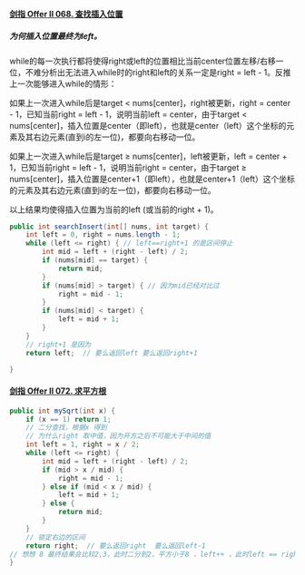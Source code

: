
#### [剑指 Offer II 068. 查找插入位置](https://leetcode.cn/problems/N6YdxV/)

##### 为何插入位置最终为left。

while的每一次执行都将使得right或left的位置相比当前center位置左移/右移一位，不难分析出无法进入while时的right和left的关系一定是right = left - 1。反推上一次能够进入while的情形：

如果上一次进入while后是target < nums[center]，right被更新，right = center - 1，已知当前right = left - 1，说明当前left = center，由于target < nums[center]，插入位置是center（即left），也就是center（left）这个坐标的元素及其右边元素(直到i的左一位)，都要向右移动一位。

如果上一次进入while后是target ≥ nums[center]，left被更新，left = center + 1，已知当前right = left - 1，说明当前right = center，由于target ≥ nums[center]，插入位置是center+1（即left），也就是center+1（left）这个坐标的元素及其右边元素(直到i的左一位)，都要向右移动一位。

以上结果均使得插入位置为当前的left (或当前的right + 1)。

```java
public int searchInsert(int[] nums, int target) {  
    int left = 0, right = nums.length - 1;  
    while (left <= right) { // left==right+1 的是区间停止  
        int mid = left + (right - left) / 2;  
        if (nums[mid] == target) {  
            return mid;  
        }  
        if (nums[mid] > target) { // 因为mid已经对比过  
            right = mid - 1;  
        }  
        if (nums[mid] < target) {  
            left = mid + 1;  
        }  
    }  
    // right+1 是因为
    return left;  // 要么返回left 要么返回right+1 

}
```


#### [剑指 Offer II 072. 求平方根](https://leetcode.cn/problems/jJ0w9p/)

```java
public int mySqrt(int x) {  
    if (x == 1) return 1;  
    // 二分查找，根据x 得到  
    // 为什么right 取中值，因为开方之后不可能大于中间的值   
    int left = 1, right = x / 2;  
    while (left <= right) {  
        int mid = left + (right - left) / 2;  
        if (mid > x / mid) {  
            right = mid - 1;  
        } else if (mid < x / mid) {  
            left = mid + 1;  
        } else {  
            return mid;  
        }  
    }  
    // 锁定右边的区间  
    return right;  // 要么返回right  要么返回left-1
// 想想 8 最终结果会比较2,3，此时二分到2，平方小于8 ，left++ ，此时left == right, 继续走，3*3 > 8, right--, 跳出循环， 此时right在小值2上，符合要求。
}
```